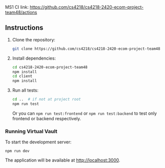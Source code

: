 MS1 CI link: https://github.com/cs4218/cs4218-2420-ecom-project-team48/actions

## Instructions

1. Clone the repository:
   ```sh
   git clone https://github.com/cs4218/cs4218-2420-ecom-project-team48.git
   ```

2. Install dependencies:
   ```sh
   cd cs4218-2420-ecom-project-team48
   npm install
   cd client
   npm install
   ```

3. Run all tests:
   ```sh
   cd ..  # if not at project root
   npm run test
   ```

   Or you can `npm run test:frontend` or `npm run test:backend` to test only frontend or backend respectively.

### Running Virtual Vault

To start the development server:
```
npm run dev
```
The application will be available at [http://localhost:3000](http://localhost:3000).
